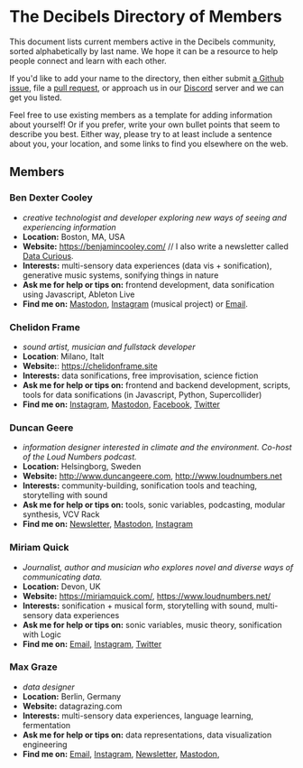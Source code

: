 # The Decibels Directory of Members

This document lists current members active in the Decibels community, sorted alphabetically by last name. We hope it can be a resource to help people connect and learn with each other. 

If you'd like to add your name to the directory, then either submit [a Github issue](https://github.com/Decibels-Sonification/sonification-resources/issues), file a [pull request](https://github.com/Decibels-Sonification/sonification-resources/pulls), or approach us in our [Discord](http://decibels.community) server and we can get you listed.

Feel free to use existing members as a template for adding information about yourself! Or if you prefer, write your own bullet points that seem to describe you best. Either way, please try to at least include a sentence about you, your location, and some links to find you elsewhere on the web.

## Members

### Ben Dexter Cooley
- *creative technologist and developer exploring new ways of seeing and experiencing information*
- **Location:** Boston, MA, USA
- **Website:** https://benjamincooley.com/ // I also write a newsletter called [Data Curious](https://datacurious.substack.com/).
- **Interests:** multi-sensory data experiences (data vis + sonification), generative music systems, sonifying things in nature
- **Ask me for help or tips on:** frontend development, data sonification using Javascript, Ableton Live
- **Find me on:** [Mastodon](https://vis.social/@bendexter), [Instagram](https://www.instagram.com/st.silva.music/) (musical project) or [Email](mailto:benjamincooley94@gmail.com).


### Chelidon Frame
- *sound artist, musician and fullstack developer*
- **Location**: Milano, Italt
- **Website:**: https://chelidonframe.site
- **Interests:** data sonifications, free improvisation, science fiction
- **Ask me for help or tips on:** frontend and backend development, scripts, tools for data sonifications (in Javascript, Python, Supercollider)
- **Find me on:** [Instagram](https://www.instagram.com/chelidonframe/), [Mastodon](https://mastodon.uno/@chelidonframe), [Facebook](https://www.facebook.com/ChelidonFrame), [Twitter](https://twitter.com/chelidonframe/)

### Duncan Geere
- *information designer interested in climate and the environment. Co-host of the Loud Numbers podcast.*
- **Location:** Helsingborg, Sweden
- **Website:** http://www.duncangeere.com, http://www.loudnumbers.net
- **Interests:** community-building, sonification tools and teaching, storytelling with sound
- **Ask me for help or tips on:** tools, sonic variables, podcasting, modular synthesis, VCV Rack
- **Find me on:** [Newsletter](http://buttondown.email/duncangeere), [Mastodon](https://vis.social/@duncangeere), [Instagram](http://instagram.com/duncan_geere) 

### Miriam Quick
- *Journalist, author and musician who explores novel and diverse ways of communicating data.*
- **Location:** Devon, UK
- **Website:** https://miriamquick.com/, https://www.loudnumbers.net/
- **Interests:** sonification + musical form, storytelling with sound, multi-sensory data experiences
- **Ask me for help or tips on:** sonic variables, music theory, sonification with Logic
- **Find me on:** [Email](mailto:miriamquick@gmail.com), [Instagram](https://www.instagram.com/miriam_quick/), [Twitter](https://twitter.com/miriamquick)

### Max Graze
- *data designer*
- **Location:** Berlin, Germany
- **Website:** datagrazing.com
- **Interests:** multi-sensory data experiences, language learning, fermentation
- **Ask me for help or tips on:** data representations, data visualization engineering
- **Find me on:** [Email](mailto:maxene.graze@gmail.com), [Instagram](https://www.instagram.com/datagrazing/), [Newsletter](http://buttondown.email/datathesenses), [Mastodon](https://vis.social/@datagrazing),
